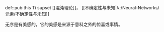 def::pub this Ti supset [[混沌理论]]， [[不确定性与未知|λ:/Neural-Networks/元素/不确定性与未知]]

无序是有美感的，它的美感是来源于意料之外的惊喜或事情。